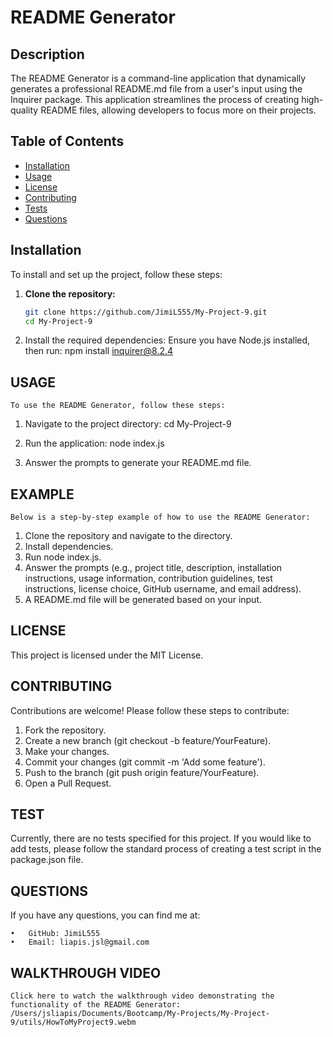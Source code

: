 # README Generator

## Description
The README Generator is a command-line application that dynamically generates a professional README.md file from a user's input using the Inquirer package. This application streamlines the process of creating high-quality README files, allowing developers to focus more on their projects.

## Table of Contents
- [Installation](#installation)
- [Usage](#usage)
- [License](#license)
- [Contributing](#contributing)
- [Tests](#tests)
- [Questions](#questions)

## Installation
To install and set up the project, follow these steps:

1. **Clone the repository:**
   ```bash
   git clone https://github.com/JimiL555/My-Project-9.git
   cd My-Project-9
2.	Install the required dependencies:
    Ensure you have Node.js installed, then run: npm install inquirer@8.2.4

## USAGE ##
    To use the README Generator, follow these steps:

1. Navigate to the project directory:
    cd My-Project-9

2. Run the application:
    node index.js

3. Answer the prompts to generate your README.md file.

## EXAMPLE ##
    Below is a step-by-step example of how to use the README Generator:

1. Clone the repository and navigate to the directory.
2. Install dependencies.
3. Run node index.js.
4. Answer the prompts (e.g., project title, description, installation instructions, usage information, contribution guidelines, test              instructions, license choice, GitHub username, and email address).
5. A README.md file will be generated based on your input.

## LICENSE ##

This project is licensed under the MIT License.

## CONTRIBUTING ##

Contributions are welcome! Please follow these steps to contribute:
1.	Fork the repository.
2.	Create a new branch (git checkout -b feature/YourFeature).
3.	Make your changes.
4.	Commit your changes (git commit -m 'Add some feature').
5.	Push to the branch (git push origin feature/YourFeature).
6.	Open a Pull Request.

## TEST ## 

Currently, there are no tests specified for this project. If you would like to add tests, please follow the standard process of creating a test script in the package.json file.

## QUESTIONS ##

If you have any questions, you can find me at:

	•	GitHub: JimiL555
	•	Email: liapis.jsl@gmail.com

## WALKTHROUGH VIDEO ##

    Click here to watch the walkthrough video demonstrating the functionality of the README Generator:
    /Users/jsliapis/Documents/Bootcamp/My-Projects/My-Project-9/utils/HowToMyProject9.webm


